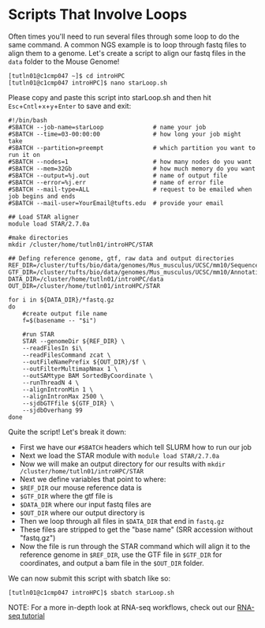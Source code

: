 # Scripts That Involve Loops

Often times you'll need to run several files through some loop to do the same command. A common NGS example is to loop through fastq files to align them to a genome. Let's create a script to align our fastq files in the `data` folder to the Mouse Genome! 

```
[tutln01@c1cmp047 ~]$ cd introHPC
[tutln01@c1cmp047 introHPC]$ nano starLoop.sh
```

Please copy and paste this script into starLoop.sh and then hit `Esc`+`Cntl`+`x`+`y`+`Enter` to save and exit:

```
#!/bin/bash
#SBATCH --job-name=starLoop              # name your job
#SBATCH --time=03-00:00:00               # how long your job might take
#SBATCH --partition=preempt              # which partition you want to run it on
#SBATCH --nodes=1                        # how many nodes do you want
#SBATCH --mem=32Gb                       # how much memory do you want
#SBATCH --output=%j.out                  # name of output file
#SBATCH --error=%j.err                   # name of error file
#SBATCH --mail-type=ALL                  # request to be emailed when job begins and ends
#SBATCH --mail-user=YourEmail@tufts.edu  # provide your email
 
## Load STAR aligner
module load STAR/2.7.0a

#make directories
mkdir /cluster/home/tutln01/introHPC/STAR

## Defing reference genome, gtf, raw data and output directories
REF_DIR=/cluster/tufts/bio/data/genomes/Mus_musculus/UCSC/mm10/Sequence/STAR
GTF_DIR=/cluster/tufts/bio/data/genomes/Mus_musculus/UCSC/mm10/Annotation/Genes/genes.gtf
DATA_DIR=/cluster/home/tutln01/introHPC/data
OUT_DIR=/cluster/home/tutln01/introHPC/STAR

for i in ${DATA_DIR}/*fastq.gz
do
    #create output file name
    f=$(basename -- "$i")
   
    #run STAR
    STAR --genomeDir ${REF_DIR} \
    --readFilesIn $i\
    --readFilesCommand zcat \
    --outFileNamePrefix ${OUT_DIR}/$f \
    --outFilterMultimapNmax 1 \
    --outSAMtype BAM SortedByCoordinate \
    --runThreadN 4 \
    --alignIntronMin 1 \
    --alignIntronMax 2500 \
    --sjdbGTFfile ${GTF_DIR} \
    --sjdbOverhang 99
done
```
Quite the script! Let's break it down:
- First we have our `#SBATCH` headers which tell SLURM how to run our job
- Next we load the STAR module with `module load STAR/2.7.0a`
- Now we will make an output directory for our results with `mkdir /cluster/home/tutln01/introHPC/STAR`
- Next we define variables that point to where:
 - `$REF_DIR` our mouse reference data is 
 - `$GTF_DIR` where the gtf file is
 - `$DATA_DIR` where our input fastq files are
 - `$OUT_DIR` where our output directory is
- Then we loop through all files in `$DATA_DIR` that end in `fastq.gz`
- These files are stripped to get the "base name" (SRR accession without "fastq.gz")
- Now the file is run through the STAR command which will align it to the reference genome in `$REF_DIR`, use the GTF file in `$GTF_DIR` for coordinates, and output a bam file in the `$OUT_DIR` folder. 

We can now submit this script with sbatch like so:

```
[tutln01@c1cmp047 introHPC]$ sbatch starLoop.sh
```
NOTE: For a more in-depth look at RNA-seq workflows, check out our [RNA-seq tutorial]()
